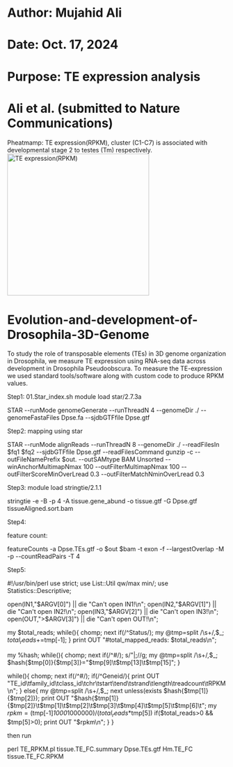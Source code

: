 # Author: Mujahid Ali
# Date: Oct. 17, 2024
# Purpose: TE expression analysis
# Ali et al. (submitted to Nature Communications)


Pheatmamp: TE expression(RPKM), cluster (C1-C7) is associated with developmental stage 2 to testes (Tm) respectively.
<img width="326" alt="TE expression(RPKM)" src="https://github.com/user-attachments/assets/87aa1fd7-3720-4817-a288-f6e49e0fc627">



# Evolution-and-development-of-Drosophila-3D-Genome

To study the role of transposable elements (TEs) in 3D genome organization in Drosophila, we measure TE expression using RNA-seq data across development in Drosophila Pseudoobscura.
To measure the TE-expression we used standard tools/software along with custom code to produce RPKM values.

Step1:
01.Star_index.sh
module load star/2.7.3a

STAR --runMode genomeGenerate --runThreadN 4 --genomeDir ./ --genomeFastaFiles Dpse.fa --sjdbGTFfile Dpse.gtf

Step2:
mapping using star

STAR --runMode alignReads --runThreadN 8 --genomeDir ./ --readFilesIn $fq1 $fq2 --sjdbGTFfile Dpse.gtf --readFilesCommand gunzip -c --outFileNamePrefix $out. --outSAMtype BAM Unsorted --winAnchorMultimapNmax 100 --outFilterMultimapNmax 100 --outFilterScoreMinOverLread 0.3 --outFilterMatchNminOverLread 0.3

Step3:
module load stringtie/2.1.1

stringtie -e -B -p 4 -A tissue.gene_abund -o tissue.gtf -G Dpse.gtf tissueAligned.sort.bam

Step4:

feature count:

featureCounts -a Dpse.TEs.gtf -o $out $bam -t exon -f --largestOverlap -M -p --countReadPairs -T 4

Step5:

#!/usr/bin/perl
use strict;
use List::Util qw/max min/;
use Statistics::Descriptive;

open(IN1,"$ARGV[0]") || die "Can't open IN1!\n";
open(IN2,"$ARGV[1]") || die "Can't open IN2!\n";
open(IN3,"$ARGV[2]") || die "Can't open IN3!\n";
open(OUT,">$ARGV[3]") || die "Can't open OUT!\n";

my $total_reads;
while(<IN1>){
        chomp;
        next if(/^Status/);
        my @tmp=split /\s+/,$_;
        $total_reads+=$tmp[-1];
}
print OUT "#total_mapped_reads: $total_reads\n";

my %hash;
while(<IN2>){
        chomp;
        next if(/^#/);
        s/\"|\;//g;
        my @tmp=split /\s+/,$_;
        $hash{$tmp[0]}{$tmp[3]}="$tmp[9]\t$tmp[13]\t$tmp[15]";
}

while(<IN3>){
        chomp;
        next if(/^#/);
        if(/^Geneid/){
                print OUT "TE_id\tfamily_id\tclass_id\tchr\tstart\tend\tstrand\tlength\treadcount\tRPKM\n";
        }
        else{
                my @tmp=split /\s+/,$_;
                next unless(exists $hash{$tmp[1]}{$tmp[2]});
                print OUT "$hash{$tmp[1]}{$tmp[2]}\t$tmp[1]\t$tmp[2]\t$tmp[3]\t$tmp[4]\t$tmp[5]\t$tmp[6]\t";
                my $rpkm=($tmp[-1]*1000*1000000)/($total_reads*$tmp[5]) if($total_reads>0 && $tmp[5]>0);
                print OUT "$rpkm\n";
        }
}


then run

perl TE_RPKM.pl tissue.TE_FC.summary Dpse.TEs.gtf Hm.TE_FC tissue.TE_FC.RPKM
